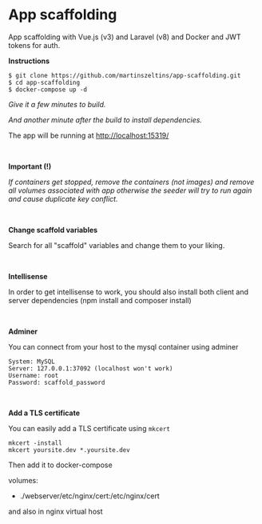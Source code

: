 # App scaffolding

App scaffolding with Vue.js (v3) and Laravel (v8) and Docker and JWT tokens for auth.

**Instructions**

````
$ git clone https://github.com/martinszeltins/app-scaffolding.git
$ cd app-scaffolding
$ docker-compose up -d
````

*Give it a few minutes to build.*

*And another minute after the build to install dependencies.*

The app will be running at [http://localhost:15319/](http://localhost:15319/)

<br>

**Important (!)**

*If containers get stopped, remove the containers (not images) and remove all volumes associated with app otherwise the seeder will try to run again and cause duplicate key conflict.*

<br>

**Change scaffold variables**

Search for all "scaffold" variables and change them to your liking.

<br>

**Intellisense**

In order to get intellisense to work, you should also install both client and server dependencies (npm install and composer install)

<br>

**Adminer**

You can connect from your host to the mysql container using adminer

````
System: MySQL
Server: 127.0.0.1:37092 (localhost won't work)
Username: root
Password: scaffold_password
````

<br>

**Add a TLS certificate**

You can easily add a TLS certificate using ````mkcert````

````
mkcert -install
mkcert yoursite.dev *.yoursite.dev
````

Then add it to docker-compose

volumes:
- ./webserver/etc/nginx/cert:/etc/nginx/cert

and also in nginx virtual host
